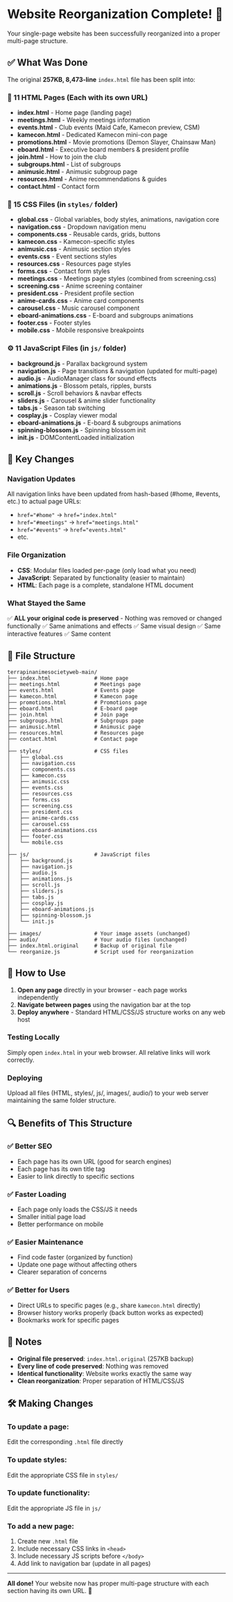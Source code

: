# Website Reorganization Complete! 🎉

Your single-page website has been successfully reorganized into a proper multi-page structure.

## ✅ What Was Done

The original **257KB, 8,473-line** `index.html` file has been split into:

### 📄 11 HTML Pages (Each with its own URL)
- **index.html** - Home page (landing page)
- **meetings.html** - Weekly meetings information
- **events.html** - Club events (Maid Cafe, Kamecon preview, CSM)
- **kamecon.html** - Dedicated Kamecon mini-con page
- **promotions.html** - Movie promotions (Demon Slayer, Chainsaw Man)
- **eboard.html** - Executive board members & president profile
- **join.html** - How to join the club
- **subgroups.html** - List of subgroups
- **animusic.html** - Animusic subgroup page
- **resources.html** - Anime recommendations & guides
- **contact.html** - Contact form

### 🎨 15 CSS Files (in `styles/` folder)
- **global.css** - Global variables, body styles, animations, navigation core
- **navigation.css** - Dropdown navigation menu
- **components.css** - Reusable cards, grids, buttons
- **kamecon.css** - Kamecon-specific styles
- **animusic.css** - Animusic section styles
- **events.css** - Event sections styles
- **resources.css** - Resources page styles
- **forms.css** - Contact form styles
- **meetings.css** - Meetings page styles (combined from screening.css)
- **screening.css** - Anime screening container
- **president.css** - President profile section
- **anime-cards.css** - Anime card components
- **carousel.css** - Music carousel component
- **eboard-animations.css** - E-board and subgroups animations
- **footer.css** - Footer styles
- **mobile.css** - Mobile responsive breakpoints

### ⚙️ 11 JavaScript Files (in `js/` folder)
- **background.js** - Parallax background system
- **navigation.js** - Page transitions & navigation (updated for multi-page)
- **audio.js** - AudioManager class for sound effects
- **animations.js** - Blossom petals, ripples, bursts
- **scroll.js** - Scroll behaviors & navbar effects
- **sliders.js** - Carousel & anime slider functionality
- **tabs.js** - Season tab switching
- **cosplay.js** - Cosplay viewer modal
- **eboard-animations.js** - E-board & subgroups animations
- **spinning-blossom.js** - Spinning blossom init
- **init.js** - DOMContentLoaded initialization

## 🔑 Key Changes

### Navigation Updates
All navigation links have been updated from hash-based (#home, #events, etc.) to actual page URLs:
- `href="#home"` → `href="index.html"`
- `href="#meetings"` → `href="meetings.html"`
- `href="#events"` → `href="events.html"`
- etc.

### File Organization
- **CSS**: Modular files loaded per-page (only load what you need)
- **JavaScript**: Separated by functionality (easier to maintain)
- **HTML**: Each page is a complete, standalone HTML document

### What Stayed the Same
✅ **ALL your original code is preserved** - Nothing was removed or changed functionally
✅ Same animations and effects
✅ Same visual design
✅ Same interactive features
✅ Same content

## 📂 File Structure

```
terrapinanimesocietyweb-main/
├── index.html              # Home page
├── meetings.html           # Meetings page
├── events.html             # Events page
├── kamecon.html            # Kamecon page
├── promotions.html         # Promotions page
├── eboard.html             # E-board page
├── join.html               # Join page
├── subgroups.html          # Subgroups page
├── animusic.html           # Animusic page
├── resources.html          # Resources page
├── contact.html            # Contact page
│
├── styles/                 # CSS files
│   ├── global.css
│   ├── navigation.css
│   ├── components.css
│   ├── kamecon.css
│   ├── animusic.css
│   ├── events.css
│   ├── resources.css
│   ├── forms.css
│   ├── screening.css
│   ├── president.css
│   ├── anime-cards.css
│   ├── carousel.css
│   ├── eboard-animations.css
│   ├── footer.css
│   └── mobile.css
│
├── js/                     # JavaScript files
│   ├── background.js
│   ├── navigation.js
│   ├── audio.js
│   ├── animations.js
│   ├── scroll.js
│   ├── sliders.js
│   ├── tabs.js
│   ├── cosplay.js
│   ├── eboard-animations.js
│   ├── spinning-blossom.js
│   └── init.js
│
├── images/                 # Your image assets (unchanged)
├── audio/                  # Your audio files (unchanged)
├── index.html.original     # Backup of original file
└── reorganize.js           # Script used for reorganization
```

## 🚀 How to Use

1. **Open any page** directly in your browser - each page works independently
2. **Navigate between pages** using the navigation bar at the top
3. **Deploy anywhere** - Standard HTML/CSS/JS structure works on any web host

### Testing Locally
Simply open `index.html` in your web browser. All relative links will work correctly.

### Deploying
Upload all files (HTML, styles/, js/, images/, audio/) to your web server maintaining the same folder structure.

## 🔍 Benefits of This Structure

### ✅ Better SEO
- Each page has its own URL (good for search engines)
- Each page has its own title tag
- Easier to link directly to specific sections

### ✅ Faster Loading
- Each page only loads the CSS/JS it needs
- Smaller initial page load
- Better performance on mobile

### ✅ Easier Maintenance
- Find code faster (organized by function)
- Update one page without affecting others
- Clearer separation of concerns

### ✅ Better for Users
- Direct URLs to specific pages (e.g., share `kamecon.html` directly)
- Browser history works properly (back button works as expected)
- Bookmarks work for specific pages

## 📝 Notes

- **Original file preserved**: `index.html.original` (257KB backup)
- **Every line of code preserved**: Nothing was removed
- **Identical functionality**: Website works exactly the same way
- **Clean reorganization**: Proper separation of HTML/CSS/JS

## 🛠️ Making Changes

### To update a page:
Edit the corresponding `.html` file directly

### To update styles:
Edit the appropriate CSS file in `styles/`

### To update functionality:
Edit the appropriate JS file in `js/`

### To add a new page:
1. Create new `.html` file
2. Include necessary CSS links in `<head>`
3. Include necessary JS scripts before `</body>`
4. Add link to navigation bar (update in all pages)

---

**All done!** Your website now has proper multi-page structure with each section having its own URL. 🎊
